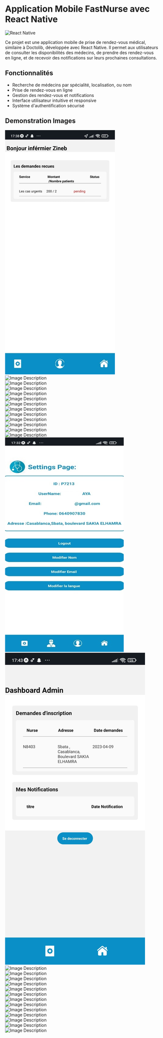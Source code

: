 # Application Mobile FastNurse avec React Native

![React Native](https://reactnative.dev/img/header_logo.svg)

Ce projet est une application mobile de prise de rendez-vous médical, similaire à Doctolib, développée avec React Native. Il permet aux utilisateurs de consulter les disponibilités des médecins, de prendre des rendez-vous en ligne, et de recevoir des notifications sur leurs prochaines consultations.

## Fonctionnalités

- Recherche de médecins par spécialité, localisation, ou nom
- Prise de rendez-vous en ligne
- Gestion des rendez-vous et notifications
- Interface utilisateur intuitive et responsive
- Système d'authentification sécurisé


## Demonstration Images

![Image Description](https://github.com/HaytamBenz5/FastNurseApp/blob/main/Demo/041696d7-2ea9-4d59-b1f3-aae088da04f7.jpg?raw=true)  
![Image Description](https://github.com/HaytamBenz5/FastNurseApp/blob/main/Demo/08635ef2-6335-4422-ad45-3324353aa7d9.jpg?raw=true)  
![Image Description](https://github.com/HaytamBenz5/FastNurseApp/blob/main/Demo/10636896-dd34-4226-9172-532ec130de13.jpg?raw=true)  
![Image Description](https://github.com/HaytamBenz5/FastNurseApp/blob/main/Demo/1fbc0848-0fb9-4d54-9d21-bf8868b3a490.jpg?raw=true)  
![Image Description](https://github.com/HaytamBenz5/FastNurseApp/blob/main/Demo/20b67112-496e-4b1f-b559-1a87802f3e42.jpg?raw=true)  
![Image Description](https://github.com/HaytamBenz5/FastNurseApp/blob/main/Demo/2bd7013d-e0a7-4cca-b4a9-4b327245de93.jpg?raw=true)  
![Image Description](https://github.com/HaytamBenz5/FastNurseApp/blob/main/Demo/3af3b6e0-6cd4-7e97-326f-6046fc2073f.jpg?raw=true)  
![Image Description](https://github.com/HaytamBenz5/FastNurseApp/blob/main/Demo/3cfd61a0-ed99-4203-a938-f677af7f0fff.jpg?raw=true)  
![Image Description](https://github.com/HaytamBenz5/FastNurseApp/blob/main/Demo/48ab16fb-afb8-4b83-b2d9-95c7f17ac456.jpg?raw=true)  
![Image Description](https://github.com/HaytamBenz5/FastNurseApp/blob/main/Demo/57fd1fa0-8882-41e4-a15b-a285f481c9a0.jpg?raw=true)  
![Image Description](https://github.com/HaytamBenz5/FastNurseApp/blob/main/Demo/7c4c5ecd-11ee-4a7b-8ecc-01fa8ba9bbd5.jpg?raw=true)  
![Image Description](https://github.com/HaytamBenz5/FastNurseApp/blob/main/Demo/7c5bb4c0-180c-4485-93b8-7d82d8638785.jpg?raw=true)  
![Image Description](https://github.com/HaytamBenz5/FastNurseApp/blob/main/Demo/82cb8e51-8036-4c5d-b778-8e6e16df8427.jpg?raw=true)  
![Image Description](https://github.com/HaytamBenz5/FastNurseApp/blob/main/Demo/844c0886-3720-4e8f-a24e-2460530b426b.jpg?raw=true)  
![Image Description](https://github.com/HaytamBenz5/FastNurseApp/blob/main/Demo/939d906a-eb0a-4932-ab3c-502032ed752b.jpg?raw=true)  
![Image Description](https://github.com/HaytamBenz5/FastNurseApp/blob/main/Demo/9c375613-c918-4acb-aead-745b150890e0.jpg?raw=true)  
![Image Description](https://github.com/HaytamBenz5/FastNurseApp/blob/main/Demo/a4c58e21-4b41-48f3-84ae-b3e5771035b6.jpg?raw=true)  
![Image Description](https://github.com/HaytamBenz5/FastNurseApp/blob/main/Demo/a5b6aa62-fdc8-4875-86ae-aaa6c6904e7f.jpg?raw=true)  
![Image Description](https://github.com/HaytamBenz5/FastNurseApp/blob/main/Demo/a965341a-adc1-4813-8055-9d9e43caff23.jpg?raw=true)  
![Image Description](https://github.com/HaytamBenz5/FastNurseApp/blob/main/Demo/aaaa66b4-909b-48c6-8335-0d9195afa438.jpg?raw=true)  
![Image Description](https://github.com/HaytamBenz5/FastNurseApp/blob/main/Demo/b12bdf1e-20d4-4948-afb0-c1faa9729ab0.jpg?raw=true)  
![Image Description](https://github.com/HaytamBenz5/FastNurseApp/blob/main/Demo/c1739b30-4c09-4ee9-8a94-b742243598d9.jpg?raw=true)  
![Image Description](https://github.com/HaytamBenz5/FastNurseApp/blob/main/Demo/c34b8300-5015-4b70-b4c6-ca2e3955e8ba.jpg?raw=true)  
![Image Description](https://github.com/HaytamBenz5/FastNurseApp/blob/main/Demo/cfa6aebf-1b0b-4f45-b8fe-743cdc1f082c.jpg?raw=true)  
![Image Description](https://github.com/HaytamBenz5/FastNurseApp/blob/main/Demo/dff3b048-2231-478e-87bd-396283650a30.jpg?raw=true)  
![Image Description](https://github.com/HaytamBenz5/FastNurseApp/blob/main/Demo/e8438cc3-2428-4c91-a044-d4ef7aef97c3.jpg?raw=true)  
![Image Description](https://github.com/HaytamBenz5/FastNurseApp/blob/main/Demo/eb9c09f8-67ba-4905-a1df-08e40657e740.jpg?raw=true)  
![Image Description](https://github.com/HaytamBenz5/FastNurseApp/blob/main/Demo/ff4eea4d-6650-4197-9bd6-7caa8f4cf793.jpg?raw=true)


